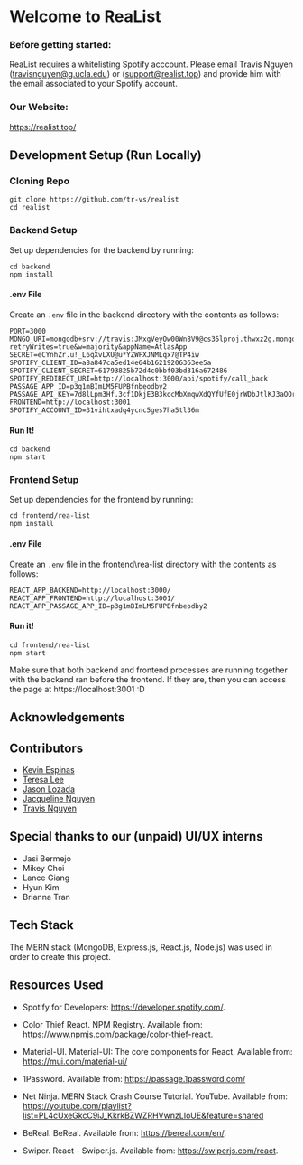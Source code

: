 # Welcome to ReaList

### Before getting started:
ReaList requires a whitelisting Spotify acccount. Please email Travis Nguyen (travisnguyen@g.ucla.edu) or (support@realist.top) and provide him with the email associated to your Spotify account.
 
### Our Website:
https://realist.top/

## Development Setup (Run Locally)

### Cloning Repo

```
git clone https://github.com/tr-vs/realist
cd realist
```

### Backend Setup

Set up dependencies for the backend by running:

```
cd backend
npm install
```

#### .env File

Create an `.env` file in the backend directory with the contents as follows:

```
PORT=3000
MONGO_URI=mongodb+srv://travis:JMxgVeyOw00Wn8V9@cs35lproj.thwxz2g.mongodb.net/?retryWrites=true&w=majority&appName=AtlasApp
SECRET=eCYnhZr.u!_L6qXvLXU@u*YZWFXJNMLqx7@TP4iw
SPOTIFY_CLIENT_ID=a8a847ca5ed14e64b16219206363ee5a
SPOTIFY_CLIENT_SECRET=61793825b72d4c0bbf03bd316a672486
SPOTIFY_REDIRECT_URI=http://localhost:3000/api/spotify/call_back
PASSAGE_APP_ID=p3g1mBImLM5FUPBfnbeodby2
PASSAGE_API_KEY=7d8lLpm3Hf.3cf1DkjE3B3kocMbXmqwXdQYfUfE0jrWDbJtlKJ3aOOrOtVwecVoBPHMZ5LJh88y
FRONTEND=http://localhost:3001
SPOTIFY_ACCOUNT_ID=31vihtxadq4ycnc5ges7ha5tl36m
```

#### Run It!

```
cd backend
npm start
```

### Frontend Setup

Set up dependencies for the frontend by running:

```
cd frontend/rea-list
npm install
```

#### .env File

Create an `.env` file in the frontend\rea-list directory with the contents as follows:

```
REACT_APP_BACKEND=http://localhost:3000/
REACT_APP_FRONTEND=http://localhost:3001/
REACT_APP_PASSAGE_APP_ID=p3g1mBImLM5FUPBfnbeodby2
```

#### Run it!

```
cd frontend/rea-list
npm start
```
Make sure that both backend and frontend processes are running together with the backend ran before the frontend. If they are, then you can access the page at https://localhost:3001 :D

## Acknowledgements

## Contributors

-   [Kevin Espinas](https://github.com/kesdlvi)
-   [Teresa Lee](https://github.com/teresalee99)
-   [Jason Lozada](https://github.com/jasonlozada)
-   [Jacqueline Nguyen](https://github.com/itsjacque) <!--- update github link-->
-   [Travis Nguyen](https://github.com/tr-vs)

## Special thanks to our (unpaid) UI/UX interns

-   Jasi Bermejo
-   Mikey Choi
-   Lance Giang
-   Hyun Kim
-   Brianna Tran

## Tech Stack

The MERN stack (MongoDB, Express.js, React.js, Node.js) was used in order to create this project.

## Resources Used

- Spotify for Developers: https://developer.spotify.com/. 

- Color Thief React. NPM Registry. Available from: https://www.npmjs.com/package/color-thief-react. 

- Material-UI. Material-UI: The core components for React. Available from: https://mui.com/material-ui/

- 1Password. Available from: https://passage.1password.com/

- Net Ninja. MERN Stack Crash Course Tutorial. YouTube. Available from: https://youtube.com/playlist?list=PL4cUxeGkcC9iJ_KkrkBZWZRHVwnzLIoUE&feature=shared

- BeReal. BeReal. Available from: https://bereal.com/en/. 

- Swiper. React - Swiper.js. Available from: https://swiperjs.com/react.
